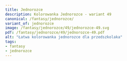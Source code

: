 ```yaml
---
title: Jednorozce
description: Kolorowanka Jednorozce - wariant 49
canonical: /fantasy/jednorozce/
variant_of: jednorozce
image: /fantasy/jednorozce/49/jednorozce-49.svg
pdf: /fantasy/jednorozce/49/jednorozce-49.pdf
alt: "Łatwa kolorowanka jednorozce dla przedszkolaka"
tags:
- fantasy
- jednorozce
---
```

